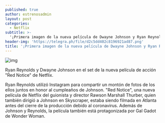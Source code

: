 ```yaml
---
published: true
author: estrenosadmin
layout: post
categories:
  - Netflix
subtitle: >-
  '¡Primera imagen de la nueva película de Dwayne Johnson y Ryan Reynolds!'
header-img: 'https://telegra.ph/file/d2c5dd402c8196921ad87.png'
title: '¡Primera imagen de la nueva película de Dwayne Johnson y Ryan Reynolds!' ![img](https://telegra.ph/file/db1fd547867bb4964db59.png)![img](https://telegra.ph/file/d2c5dd402c8196921ad87.png
---
```



![img](https://telegra.ph/file/d2c5dd402c8196921ad87.png)



Ryan Reynolds y Dwayne Johnson en el set de la nueva película de acción "Red Notice" de Netflix. 

 <!--break-->

Ryan Reynolds utilizó Instagram para compartir un montón de fotos de los ellos juntos en honor al cumpleaños de Johnson. "Red Notice", una nueva película de Netflix del guionista y director Rawson Marshall Thurber, quien también dirigió a Johnson en  Skyscraper, estaba siendo filmada en Atlanta antes del cierre de la producción debido al coronavirus. Además de Johnson y Reynolds, la película también está protagonizada por Gal Gadot de Wonder Woman.



